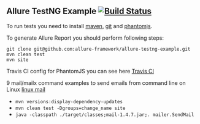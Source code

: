[phantomjs]: http://phantomjs.org/download.html
[maven]: http://maven.apache.org/
[git]: http://git-scm.com/
[Travis CI]: https://mediocre.com/forum/topics/phantomjs-2-and-travis-ci-we-beat-our-heads-against-a-wall-so-you-dont-have-to
[linux mail]: http://www.binarytides.com/linux-mailx-command/

## Allure TestNG Example [![Build Status](https://travis-ci.org/dstoianov/allure-testng-example.svg?branch=master)](https://travis-ci.org/dstoianov/allure-testng-example)


To run tests you need to install [maven][maven], [git][git] and [phantomjs][phantomjs].

To generate Allure Report you should perform following steps:


```shell script
git clone git@github.com:allure-framework/allure-testng-example.git
mvn clean test
mvn site
```


Travis CI config for PhantomJS you can see here [Travis CI]


9 mail/mailx command examples to send emails from command line on Linux [linux mail]

* `mvn versions:display-dependency-updates`
* `mvn clean test -Dgroups=change_name site`
* `java -classpath ./target/classes;mail-1.4.7.jar;. mailer.SendMail`

